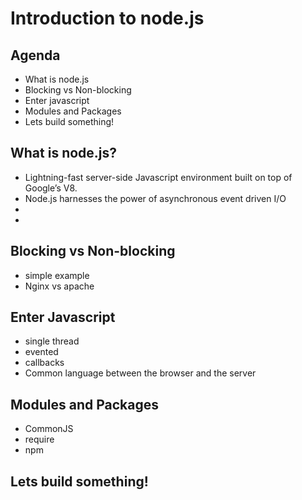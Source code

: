 # Introduction to node.js

## Agenda

 * What is node.js
 * Blocking vs Non-blocking
 * Enter javascript
 * Modules and Packages
 * Lets build something!

## What is node.js?
 * Lightning-fast server-side Javascript environment built on top of Google’s V8.
 * Node.js harnesses the power of asynchronous event driven I/O
 * 
 * 

## Blocking vs Non-blocking
 
 * simple example
 * Nginx vs apache
 
 
## Enter Javascript
 * single thread
 * evented
 * callbacks
 * Common language between the browser and the server

## Modules and Packages

 * CommonJS
 * require
 * npm
 
## Lets build something!
